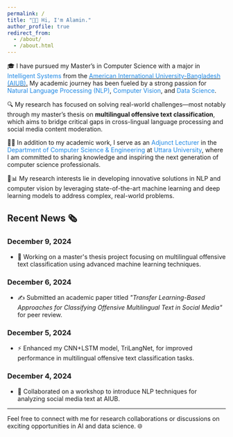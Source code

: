 ```yaml
---
permalink: /
title: "👏👏 Hi, I'm Alamin."
author_profile: true
redirect_from: 
  - /about/
  - /about.html
---
```


🎓 I have pursued my Master’s in Computer Science with a major in <span style="color:#1e88e5">Intelligent Systems</span> from the <a href="https://www.aiub.edu/" target="_blank">
  <span style="color:#1e88e5">American International University-Bangladesh (AIUB)</span>.</a>
 My academic journey has been fueled by a strong passion for <span style="color:#1e88e5">Natural Language Processing (NLP)</span>, <span style="color:#1e88e5">Computer Vision</span>, and <span style="color:#1e88e5">Data Science</span>.

🔍 My research has focused on solving real-world challenges—most notably through my master’s thesis on **multilingual offensive text classification**, which aims to bridge critical gaps in cross-lingual language processing and social media content moderation.

🧑‍🏫 In addition to my academic work, I serve as an <span style="color:#1e88e5">Adjunct Lecturer</span> in the <span style="color:#1e88e5">Department of Computer Science & Engineering</span> at <span style="color:#1e88e5">Uttara University</span>, where I am committed to sharing knowledge and inspiring the next generation of computer science professionals.

🤖📊 My research interests lie in developing innovative solutions in NLP and computer vision by leveraging state-of-the-art machine learning and deep learning models to address complex, real-world problems.


## Recent News 🗞️

### December 9, 2024
- 🚀 Working on a master's thesis project focusing on multilingual offensive text classification using advanced machine learning techniques.

### December 6, 2024
- ✍️ Submitted an academic paper titled *"Transfer Learning-Based Approaches for Classifying Offensive Multilingual Text in Social Media"* for peer review.

### December 5, 2024
- ⚡ Enhanced my CNN+LSTM model, TriLangNet, for improved performance in multilingual offensive text classification tasks.

### December 4, 2024
- 🤝 Collaborated on a workshop to introduce NLP techniques for analyzing social media text at AIUB.

---
Feel free to connect with me for research collaborations or discussions on exciting opportunities in AI and data science. 🌐
